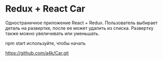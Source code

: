 # Redux + React Car

Одностраничное приложение React + Redux. Пользователь выбирает деталь на развертке, после ее может удалить из списка.
Развертку также можно увеличивать или уменьшать.

npm start используйте, чтобы начать


https://github.com/a4k/Car.git
